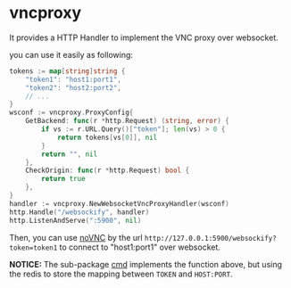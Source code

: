 # vncproxy

It provides a HTTP Handler to implement the VNC proxy over websocket.

you can use it easily as following:

```go
tokens := map[string]string {
	"token1": "host1:port1",
	"token2": "host2:port2",
	// ...
}
wsconf := vncproxy.ProxyConfig{
	GetBackend: func(r *http.Request) (string, error) {
		if vs := r.URL.Query()["token"]; len(vs) > 0 {
			return tokens[vs[0]], nil
		}
		return "", nil
	},
	CheckOrigin: func(r *http.Request) bool {
		return true
	},
}
handler := vncproxy.NewWebsocketVncProxyHandler(wsconf)
http.Handle("/websockify", handler)
http.ListenAndServe(":5900", nil)
```

Then, you can use [noVNC](https://github.com/novnc/noVNC) by the url `http://127.0.0.1:5900/websockify?token=token1` to connect to "host1:port1" over websocket.

**NOTICE:** The sub-package [cmd](https://github.com/xgfone/websocket/tree/master/vncproxy/cmd) implements the function above, but using the redis to store the mapping between `TOKEN` and `HOST:PORT`.
